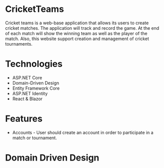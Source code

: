 # CricketTeams
Cricket teams is a web-base application that allows its users to create cricket matches. The application will track and record the game. At the end of each match will show the winning team as well as the player of the match. Also, this website support creation and management of cricket tournaments.  
# Technologies
- ASP.NET Core
- Domain-Driven Design
- Entity Framework Core
- ASP.NET Identity
- React & Blazor
# Features
- Accounts - User should create an account in order to participate in a match or tournament.
# Domain Driven Design
